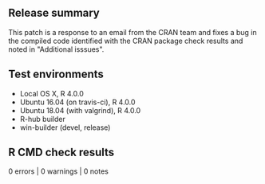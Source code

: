 ## Release summary
This patch is a response to an email from the CRAN team and fixes a bug in the compiled code identified with the CRAN package check results and noted in "Additional isssues". 

## Test environments
* Local OS X, R 4.0.0
* Ubuntu 16.04 (on travis-ci), R 4.0.0
* Ubuntu 18.04 (with valgrind), R 4.0.0
* R-hub builder
* win-builder (devel, release)

## R CMD check results
0 errors | 0 warnings | 0 notes
